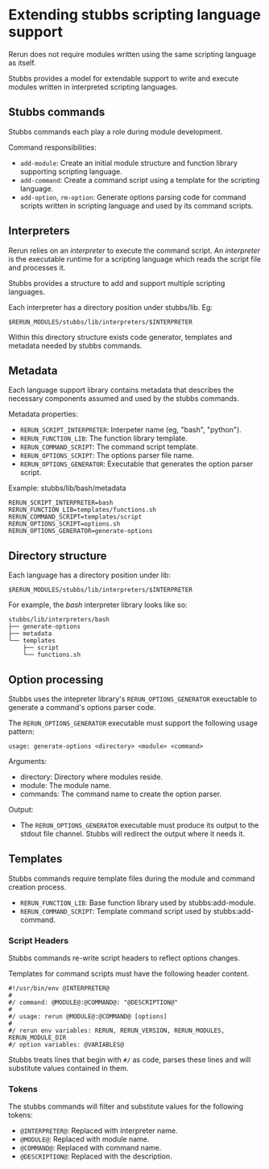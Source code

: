 # Extending stubbs scripting language support

Rerun does not require modules written using
the same scripting language as itself.

Stubbs provides a model for extendable support to
write and execute modules written in interpreted
scripting languages. 

## Stubbs commands

Stubbs commands each play a role during module
development. 

Command responsibilities:
    
* `add-module`: Create an initial module structure and function library supporting scripting language.
* `add-command`: Create a command script using a template for the scripting language.
* `add-option`, `rm-option`: Generate options parsing code for command scripts written in scripting language and used by its command scripts.

## Interpreters

Rerun relies on an _interpreter_ to execute the command script.
An _interpreter_ is the executable runtime for a scripting 
language which reads the script file and processes it. 

Stubbs provides a structure to add and support multiple
scripting languages.

Each interpreter has a directory position under stubbs/lib. Eg:

    $RERUN_MODULES/stubbs/lib/interpreters/$INTERPRETER

Within this directory structure exists code generator,
templates and metadata needed by stubbs commands.

## Metadata

Each language support library contains metadata that describes
the necessary components assumed and used by the stubbs commands.

Metadata properties:

* `RERUN_SCRIPT_INTERPRETER`: Interpeter name (eg, "bash", "python").
* `RERUN_FUNCTION_LIB`: The function library template.
* `RERUN_COMMAND_SCRIPT`: The command script template.
* `RERUN_OPTIONS_SCRIPT`: The options parser file name.
* `RERUN_OPTIONS_GENERATOR`: Executable that generates the option parser script.

Example: stubbs/lib/bash/metadata

    RERUN_SCRIPT_INTERPRETER=bash
    RERUN_FUNCTION_LIB=templates/functions.sh
    RERUN_COMMAND_SCRIPT=templates/script
    RERUN_OPTIONS_SCRIPT=options.sh
    RERUN_OPTIONS_GENERATOR=generate-options

## Directory structure

Each language has a directory position under lib:

    $RERUN_MODULES/stubbs/lib/interpreters/$INTERPRETER
    
For example, the _bash_ interpreter library looks like so:

    stubbs/lib/interpreters/bash
    ├── generate-options
    ├── metadata
    └── templates
        ├── script
        └── functions.sh
       
## Option processing

Stubbs uses the intepreter library's `RERUN_OPTIONS_GENERATOR`
exeuctable to generate a command's options parser code.

The `RERUN_OPTIONS_GENERATOR` executable must support the following
usage pattern:

    usage: generate-options <directory> <module> <command>

Arguments:

* directory: Directory where modules reside.
* module: The module name.
* commands: The command name to create the option parser.

Output:

* The  `RERUN_OPTIONS_GENERATOR` executable must produce
its output to the stdout file channel. Stubbs will 
redirect the output where it needs it.

## Templates

Stubbs commands require template files during the module
and command creation process.

* `RERUN_FUNCTION_LIB`: Base function library used by stubbs:add-module.
* `RERUN_COMMAND_SCRIPT`: Template command script used by stubbs:add-command.

### Script Headers

Stubbs commands re-write script headers to reflect 
options changes.

Templates for command scripts must have the following
header content.

    #!/usr/bin/env @INTERPRETER@
    #
    #/ command: @MODULE@:@COMMAND@: "@DESCRIPTION@"
    #
    #/ usage: rerun @MODULE@:@COMMAND@ [options]
    #
    #/ rerun env variables: RERUN, RERUN_VERSION, RERUN_MODULES, RERUN_MODULE_DIR
    #/ option variables: @VARIABLES@

Stubbs treats lines that begin with `#/` as
code, parses these lines and will substitute values contained in them.

### Tokens

The stubbs commands will filter and substitute values
for the following tokens:

* `@INTERPRETER@`: Replaced with interpreter name.
* `@MODULE@`: Replaced with module name.
* `@COMMAND@`: Replaced with command name.
* `@DESCRIPTION@`: Replaced with the description.
